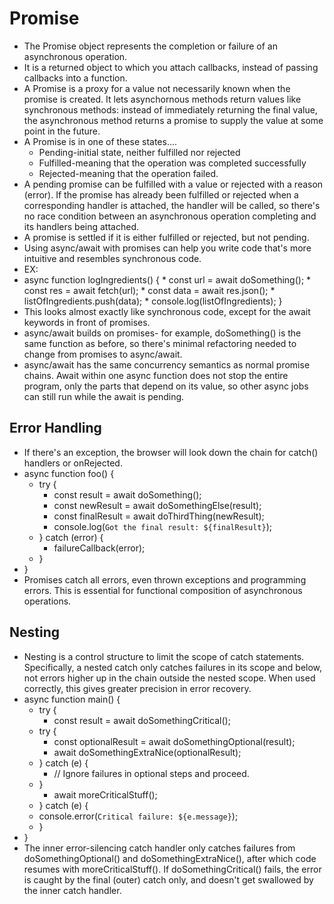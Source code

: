 # Promise
* The Promise object represents the completion or failure of an asynchronous operation.
* It is a returned object to which you attach callbacks, instead of passing callbacks into a function.
* A Promise is a proxy for a value not necessarily known when the promise is created. It lets asynchornous methods return values like synchronous methods: instead of immediately returning the final value, the asynchronous method returns a promise to supply the value at some point in the future.
* A Promise is in one of these states....
    * Pending-initial state, neither fulfilled nor rejected
    * Fulfilled-meaning that the operation was completed successfully
    * Rejected-meaning that the operation failed.
*  A pending promise can be fulfilled with a value or rejected with a reason (error). If the promise has already been fulfilled or rejected when a corresponding handler is attached, the handler will be called, so there's no race condition between an asynchronous operation completing and its handlers being attached.
*  A promise is settled if it is either fulfilled or rejected, but not pending.
*  Using async/await with promises can help you write code that's more intuitive and resembles synchronous code.
*  EX:
  *  async function logIngredients() {
    *  const url = await doSomething();
    *  const res = await fetch(url);
    *  const data = await res.json();
    *  listOfIngredients.push(data);
    *  console.log(listOfIngredients);
     }
* This looks almost exactly like synchronous code, except for the await keywords in front of promises.
* async/await builds on promises- for example, doSomething() is the same function as before, so there's minimal refactoring needed to change from promises to async/await.
* async/await has the same concurrency semantics as normal promise chains. Await within one async function does not stop the entire program, only the parts that depend on its value, so other async jobs can still run while the await is pending.
## Error Handling
* If there's an exception, the browser will look down the chain for catch() handlers or onRejected.
* async function foo() {
  * try {
    * const result = await doSomething();
    * const newResult = await doSomethingElse(result);
    * const finalResult = await doThirdThing(newResult);
    * console.log(`Got the final result: ${finalResult}`);
  * } catch (error) {
    * failureCallback(error);
  * }
* }
* Promises catch all errors, even thrown exceptions and programming errors. This is essential for functional composition of asynchronous operations.
## Nesting
* Nesting is a control structure to limit the scope of catch statements. Specifically, a nested catch only catches failures in its scope and below, not errors higher up in the chain outside the nested scope. When used correctly, this gives greater precision in error recovery.
* async function main() {
  * try {
    * const result = await doSomethingCritical();
  * try {
      * const optionalResult = await doSomethingOptional(result);
      * await doSomethingExtraNice(optionalResult);
   * } catch (e) {
      * // Ignore failures in optional steps and proceed.
   * }
      * await moreCriticalStuff();
  * } catch (e) {
   * console.error(`Critical failure: ${e.message}`);
  * }
* }
* The inner error-silencing catch handler only catches failures from doSomethingOptional() and doSomethingExtraNice(), after which code resumes with moreCriticalStuff(). If doSomethingCritical() fails, the error is caught by the final (outer) catch only, and doesn't get swallowed by the inner catch handler.
